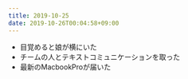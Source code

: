 ```yaml
---
title: 2019-10-25
date: 2019-10-26T00:04:58+09:00
---
```


- 目覚めると娘が横にいた
- チームの人とテキストコミュニケーションを取った
- 最新のMacbookProが届いた
